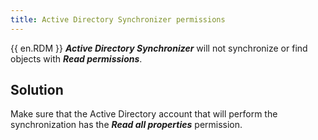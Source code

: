 ```yaml
---
title: Active Directory Synchronizer permissions
---
```

{{ en.RDM }} ***Active Directory Synchronizer*** will not synchronize or find objects with ***Read permissions***.
## Solution
Make sure that the Active Directory account that will perform the synchronization has the ***Read all properties*** permission.
